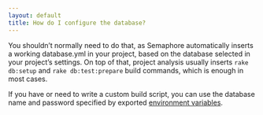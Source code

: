 ```yaml
---
layout: default
title: How do I configure the database?
---
```


You shouldn’t normally need to do that, as Semaphore automatically inserts a working database.yml in your project, based on the database selected in your project’s settings. On top of that, project analysis usually inserts `rake db:setup` and `rake db:test:prepare` build commands, which is enough in most cases.

If you have or need to write a custom build script, you can use the database name and password specified by exported [environment variables](/available-environment-variables).
